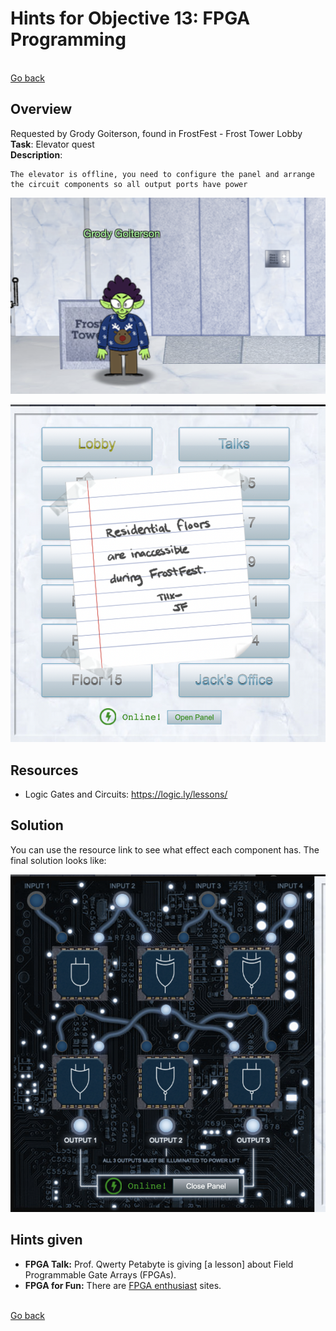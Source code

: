 # Hints for Objective 13: FPGA Programming

<br>[Go back](../Hints.md)

## Overview
Requested by Grody Goiterson, found in FrostFest - Frost Tower Lobby
<br>
**Task**: Elevator quest  
**Description**: 

```
The elevator is offline, you need to configure the panel and arrange the circuit components so all output ports have power
```

![Grody Goiterson](../img/Grody_Goiterson.png)

![Hint 13 Screen](../img/Hint_13_screen1.png)

## Resources
* Logic Gates and Circuits: https://logic.ly/lessons/

## Solution

You can use the resource link to see what effect each component has. The final solution looks like:  

![Hint 13 Screen](../img/Hint_13_screen2.png)

## Hints given

* **FPGA Talk:** Prof. Qwerty Petabyte is giving [a lesson] about Field Programmable Gate Arrays (FPGAs).
* **FPGA for Fun:** There are [FPGA enthusiast](https://www.fpga4fun.com/MusicBox.html) sites.

<br>[Go back](../Hints.md)
